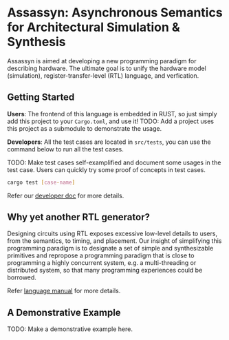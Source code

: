 # Assassyn: **As**ynchronous **S**emantics for **A**rchitectural **S**imulation & **Syn**thesis


Assassyn is aimed at developing a new programming paradigm for describing hardware.
The ultimate goal is to unify the hardware model (simulation), register-transfer-level (RTL)
language, and verfication.

## Getting Started

**Users**: The frontend of this language is embedded in RUST, so just simply add this project to
your `Cargo.toml`, and use it!
TODO: Add a project uses this project as a submodule to demonstrate the usage.

**Developers**: All the test cases are located in `src/tests`, you can use the command below to
run all the test cases.

TODO: Make test cases self-examplified and document some usages in the test case. Users can quickly
try some proof of concepts in test cases.

````sh
cargo test [case-name]
````

Refer our [developer doc](./docs/developers.md.md) for more details.

## Why yet another RTL generator?

Designing circuits using RTL exposes excessive low-level details to users, from the
semantics, to timing, and placement. Our insight of simplifying this programming paradigm is
to designate a set of simple and synthesizable primitives and repropose a programming paradigm
that is close to programming a highly concurrent system, e.g. a multi-threading or distributed
system, so that many programming experiences could be borrowed.

Refer [language manual](./docs/language.md) for more details.

## A Demonstrative Example

TODO: Make a demonstrative example here.
